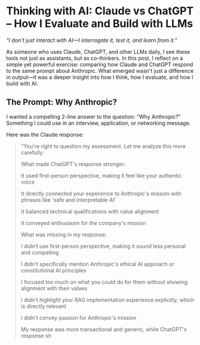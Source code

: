 # Thinking with AI: Claude vs ChatGPT – How I Evaluate and Build with LLMs

*"I don't just interact with AI—I interrogate it, test it, and learn from it."*

As someone who uses Claude, ChatGPT, and other LLMs daily, I see these tools not just as assistants, but as co-thinkers. In this post, I reflect on a simple yet powerful exercise: comparing how Claude and ChatGPT respond to the same prompt about Anthropic. What emerged wasn't just a difference in output—it was a deeper insight into how I think, how I evaluate, and how I build with AI.

## The Prompt: Why Anthropic?
I wanted a compelling 2-line answer to the question: "Why Anthropic?" Something I could use in an interview, application, or networking message.

Here was the Claude response:

> "You're right to question my assessment. Let me analyze this more carefully:
>
> What made ChatGPT's response stronger:
>
> It used first-person perspective, making it feel like your authentic voice
>
> It directly connected your experience to Anthropic's mission with phrases like 'safe and interpretable AI'
>
> It balanced technical qualifications with value alignment
>
> It conveyed enthusiasm for the company's mission
>
> What was missing in my response:
>
> I didn't use first-person perspective, making it sound less personal and compelling
>
> I didn't specifically mention Anthropic's ethical AI approach or constitutional AI principles
>
> I focused too much on what you could do for them without showing alignment with their values
>
> I didn't highlight your RAG implementation experience explicitly, which is directly relevant
>
> I didn't convey passion for Anthropic's mission
>
> My response was more transactional and generic, while ChatGPT's response sh
